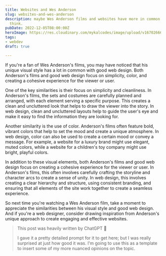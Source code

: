 ```yaml
---
title: Websites and Wes Anderson
slug: websites-and-wes-anderson
description: maybe Wes Anderson films and websites have more in common than you'd
  think.
pubDate: 2022-12-05T08:00:00Z
heroImage: https://res.cloudinary.com/mykalcodes/image/upload/v1670266652/Mykal%20Codes/The_Grand_Budapest_Hotel_Ralph_Fiennes_r9b7ek.jpg
tags:
- webdev
draft: true

---
```

If you're a fan of Wes Anderson's films, you may have noticed that his unique visual style has a lot in common with good web design. Both Anderson's films and good web design focus on simplicity, color, and creating a cohesive experience for the viewer or user.

One of the key similarities is their focus on simplicity and cleanliness. In Anderson's films, the sets and costumes are carefully planned and arranged, with each element serving a specific purpose. This creates a clean and uncluttered look that helps to draw the viewer into the story. In web design, clean and uncluttered layouts help to guide the user's eye and make it easy to find the information they are looking for.

Another similarity is the use of color. Anderson's films often feature bold, vibrant colors that help to set the mood and create a unique atmosphere. In web design, color can also be used to create a certain mood or convey a message. For example, a website for a luxury brand might use elegant, muted colors, while a website for a children's toy company might use bright, playful colors.

In addition to these visual elements, both Anderson's films and good web design focus on creating a cohesive experience for the viewer or user. In Anderson's films, this often involves carefully crafting the storyline and character arcs to create a sense of unity. In web design, this involves creating a clear hierarchy and structure, using consistent branding, and ensuring that all elements of the site work together to create a seamless experience.

So next time you're watching a Wes Anderson film, take a moment to appreciate the similarities between his visual style and good web design. And if you're a web designer, consider drawing inspiration from Anderson's unique approach to create engaging and effective websites.

> This post was heavily written by ChatGPT 🤯
>
> I gave it a pretty detailed prompt for it to get here; but I was really surprised at just how good it was. I'm going to use this as a template to insert some of my more nuanced opinions on the topic. 